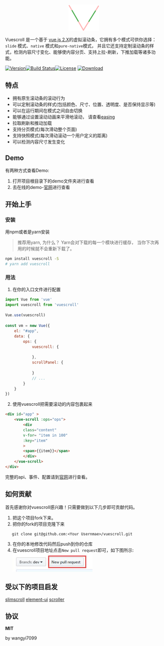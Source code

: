 
 
  <p align="center"><a href="https://wangyi7099.github.io/vuescrolljs/zh/"><img width="100" src="https://github.com/wangyi7099/pictureCdn/blob/master/allPic/others/logo.png?raw=true" /></a></p>

Vuescroll 是一个基于 [vue.js 2.X](https://github.com/vuejs/vue)的虚拟滚动条，它拥有多个模式可供你选择： `slide` 模式、`native` 模式和`pure-native`模式， 并且它还支持定制滚动条的样式，检测内容尺寸变化、能够使内容分页、支持上拉-刷新，下推加载等诸多功能。

  <a href="https://www.npmjs.com/package/vuescroll"><img src="https://img.shields.io/npm/v/vuescroll.svg" alt="Version"></a><a href="https://circleci.com/gh/wangyi7099/vuescroll/tree/dev"><img src="https://img.shields.io/circleci/project/wangyi7099/vuescroll/dev.svg" alt="Build Status"></a><a href="https://www.npmjs.com/package/vuescroll"><img src="https://img.shields.io/npm/l/vuescroll.svg" alt="License"></a>
<a href="https://www.npmjs.com/package/vuescroll"><img src="https://img.shields.io/npm/dm/vuescroll.svg" alt="Download"></a>

## 特点
* 拥有原生滚动条的滚动行为
* 可以定制滚动条的样式(包括颜色、尺寸、位置、透明度、是否保持显示等)
* 可以在运行期间在模式之间自由切换
* 能够通过设置滚动动画来平滑地滚动， 请查看[easing](https://wangyi7099.github.io/vuescrolljs/guide/Configuration.html#explanation-2) 
* 拉取刷新和推动加载
* 支持分页模式(每次滑动整个页面)
* 支持快照模式(每次滑动滚动一个用户定义的距离)
* 可以检测内容尺寸发生变化

## Demo
有两种方式查看Demo:
1. 打开项目根目录下的demo文件夹进行查看
2. 去在线的demo-[官网](https://wangyi7099.github.io/vuescrolljs/zh/guide/)进行查看

## 开始上手
### 安装
  用npm或者是yarn安装
> 推荐用yarn, 为什么？ Yarn会对下载的每一个模块进行缓存， 当你下次再用的时候就不会重新下载了。
```bash
npm install vuescroll -S
# yarn add vuescroll
```
### 用法
1. 在你的入口文件进行配置

```javascript
import Vue from 'vue'
import vuescroll from 'vuescroll'

Vue.use(vuescroll)

const vm = new Vue({
    el: "#app",
    data: {
        ops: {
            vuescroll: {

            },
            scrollPanel: {
                
            }
            // ...
        }
    }
})
```
2. 使用vuescroll把需要滚动的内容包裹起来
```html
<div id="app" >
    <vue-scroll :ops="ops">
        <div 
        class="content"
        v-for= "item in 100"
        :key="item"
        >
        <span>{{item}}</span>
        </div>
    </vue-scroll>
</div>
``` 
完整的api、事件、配置请到[官网](https://wangyi7099.github.io/vuescrolljs/zh)进行查看。

## 如何贡献

首先感谢你对vuescroll感兴趣！只需要做到以下几步即可贡献代码。
1. 把这个项目fork下来。
2. 把你的fork的项目克隆下来
```base
   git clone git@github.com:<Your Usernmae>/vuescroll.git
```
3. 在你的本地修改代码然后push到你的仓库
3. 在vuescroll项目地址点击`New pull request`即可，如下图所示:<br /><img src="https://github.com/wangyi7099/pictureCdn/blob/master/allPic/others/pr.jpg?raw=true" /> 
## 受以下的项目启发

[slimscroll](https://github.com/rochal/jQuery-slimScroll)    [element-ui](https://github.com/ElemeFE/element/tree/dev/packages/scrollbar/src) [scroller](https://github.com/pbakaus/scroller)

## 协议

**MIT** 

by wangyi7099